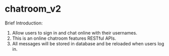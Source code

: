 chatroom_v2
=
Brief Introduction:

1. Allow users to sign in and chat online with their usernames.
2. This is an online chatroom features RESTful APIs.
3. All messages will be stored in database and be reloaded when users log in.
